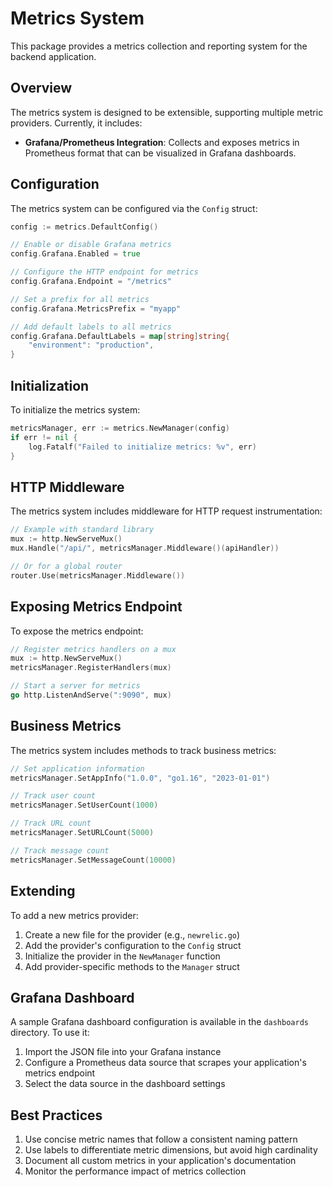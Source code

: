 # Metrics System

This package provides a metrics collection and reporting system for the backend application.

## Overview

The metrics system is designed to be extensible, supporting multiple metric providers. Currently, it includes:

- **Grafana/Prometheus Integration**: Collects and exposes metrics in Prometheus format that can be visualized in Grafana dashboards.

## Configuration

The metrics system can be configured via the `Config` struct:

```go
config := metrics.DefaultConfig()

// Enable or disable Grafana metrics
config.Grafana.Enabled = true

// Configure the HTTP endpoint for metrics
config.Grafana.Endpoint = "/metrics"

// Set a prefix for all metrics
config.Grafana.MetricsPrefix = "myapp"

// Add default labels to all metrics
config.Grafana.DefaultLabels = map[string]string{
    "environment": "production",
}
```

## Initialization

To initialize the metrics system:

```go
metricsManager, err := metrics.NewManager(config)
if err != nil {
    log.Fatalf("Failed to initialize metrics: %v", err)
}
```

## HTTP Middleware

The metrics system includes middleware for HTTP request instrumentation:

```go
// Example with standard library
mux := http.NewServeMux()
mux.Handle("/api/", metricsManager.Middleware()(apiHandler))

// Or for a global router
router.Use(metricsManager.Middleware())
```

## Exposing Metrics Endpoint

To expose the metrics endpoint:

```go
// Register metrics handlers on a mux
mux := http.NewServeMux()
metricsManager.RegisterHandlers(mux)

// Start a server for metrics
go http.ListenAndServe(":9090", mux)
```

## Business Metrics

The metrics system includes methods to track business metrics:

```go
// Set application information
metricsManager.SetAppInfo("1.0.0", "go1.16", "2023-01-01")

// Track user count
metricsManager.SetUserCount(1000)

// Track URL count
metricsManager.SetURLCount(5000)

// Track message count
metricsManager.SetMessageCount(10000)
```

## Extending

To add a new metrics provider:

1. Create a new file for the provider (e.g., `newrelic.go`)
2. Add the provider's configuration to the `Config` struct
3. Initialize the provider in the `NewManager` function
4. Add provider-specific methods to the `Manager` struct

## Grafana Dashboard

A sample Grafana dashboard configuration is available in the `dashboards` directory. To use it:

1. Import the JSON file into your Grafana instance
2. Configure a Prometheus data source that scrapes your application's metrics endpoint
3. Select the data source in the dashboard settings

## Best Practices

1. Use concise metric names that follow a consistent naming pattern
2. Use labels to differentiate metric dimensions, but avoid high cardinality
3. Document all custom metrics in your application's documentation
4. Monitor the performance impact of metrics collection 